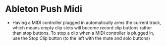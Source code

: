 # Ableton Push Midi

- Having a MIDI controller plugged in automatically arms the current track, which means empty clip slots will become record clip buttons rather than stop buttons. To stop a clip when a MIDI controller is plugged in, use the Stop Clip button (to the left with the mute and solo buttons)
